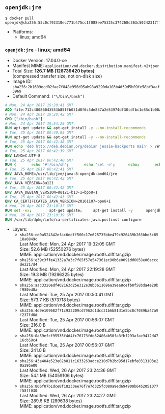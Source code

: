 ## `openjdk:jre`

```console
$ docker pull openjdk@sha256:53c0cf92310ec771b475cc1f088ee75325c374268d363c50242317ff758cee44
```

-	Platforms:
	-	linux; amd64

### `openjdk:jre` - linux; amd64

-	Docker Version: 17.04.0-ce
-	Manifest MIME: `application/vnd.docker.distribution.manifest.v2+json`
-	Total Size: **126.7 MB (126739420 bytes)**  
	(compressed transfer size, not on-disk size)
-	Image ID: `sha256:2b1609ecd02fae7f848e956d95ab98a9290da103b4d39d5b09fe58bf3aaf3969`
-	Default Command: `["\/bin\/bash"]`

```dockerfile
# Mon, 24 Apr 2017 19:20:41 GMT
ADD file:712c48086043553b85ffb031d8f6c5de857a2e53974df30cdfbc1e85c1b00a25 in / 
# Mon, 24 Apr 2017 19:20:42 GMT
CMD ["/bin/bash"]
# Mon, 24 Apr 2017 19:54:25 GMT
RUN apt-get update && apt-get install -y --no-install-recommends 		ca-certificates 		curl 		wget 	&& rm -rf /var/lib/apt/lists/*
# Tue, 25 Apr 2017 00:40:05 GMT
RUN apt-get update && apt-get install -y --no-install-recommends 		bzip2 		unzip 		xz-utils 	&& rm -rf /var/lib/apt/lists/*
# Tue, 25 Apr 2017 00:42:38 GMT
RUN echo 'deb http://deb.debian.org/debian jessie-backports main' > /etc/apt/sources.list.d/jessie-backports.list
# Tue, 25 Apr 2017 00:42:39 GMT
ENV LANG=C.UTF-8
# Tue, 25 Apr 2017 00:42:40 GMT
RUN { 		echo '#!/bin/sh'; 		echo 'set -e'; 		echo; 		echo 'dirname "$(dirname "$(readlink -f "$(which javac || which java)")")"'; 	} > /usr/local/bin/docker-java-home 	&& chmod +x /usr/local/bin/docker-java-home
# Tue, 25 Apr 2017 00:42:41 GMT
ENV JAVA_HOME=/usr/lib/jvm/java-8-openjdk-amd64/jre
# Tue, 25 Apr 2017 00:42:42 GMT
ENV JAVA_VERSION=8u121
# Tue, 25 Apr 2017 00:42:42 GMT
ENV JAVA_DEBIAN_VERSION=8u121-b13-1~bpo8+1
# Tue, 25 Apr 2017 00:42:43 GMT
ENV CA_CERTIFICATES_JAVA_VERSION=20161107~bpo8+1
# Wed, 26 Apr 2017 23:10:37 GMT
RUN set -ex; 		apt-get update; 	apt-get install -y 		openjdk-8-jre-headless="$JAVA_DEBIAN_VERSION" 		ca-certificates-java="$CA_CERTIFICATES_JAVA_VERSION" 	; 	rm -rf /var/lib/apt/lists/*; 		[ "$JAVA_HOME" = "$(docker-java-home)" ]; 		update-alternatives --get-selections | awk -v home="$JAVA_HOME" 'index($3, home) == 1 { $2 = "manual"; print | "update-alternatives --set-selections" }'; 	update-alternatives --query java | grep -q 'Status: manual'
# Wed, 26 Apr 2017 23:10:39 GMT
RUN /var/lib/dpkg/info/ca-certificates-java.postinst configure
```

-	Layers:
	-	`sha256:cd0a524342efac6edff500c17e625735bbe479c926439b263bbe3c8518a0849c`  
		Last Modified: Mon, 24 Apr 2017 19:32:05 GMT  
		Size: 52.6 MB (52550276 bytes)  
		MIME: application/vnd.docker.image.rootfs.diff.tar.gzip
	-	`sha256:e39c3ffe41332a7a3c7f85f57e547361ec90b6e0091dd6058e06acccde2217d4`  
		Last Modified: Mon, 24 Apr 2017 22:19:28 GMT  
		Size: 19.3 MB (19266225 bytes)  
		MIME: application/vnd.docker.image.rootfs.diff.tar.gzip
	-	`sha256:aac3320edf402163d25e312e38b3611696a39ea8cefb0f58bda4e29bf980ed0a`  
		Last Modified: Tue, 25 Apr 2017 00:50:41 GMT  
		Size: 573.7 KB (573718 bytes)  
		MIME: application/vnd.docker.image.rootfs.diff.tar.gzip
	-	`sha256:4d9e109682f71c933209cd7962c1dcc21b6b81d1e5bc8c7089ba47a9f237fd6d`  
		Last Modified: Tue, 25 Apr 2017 00:56:07 GMT  
		Size: 216.0 B  
		MIME: application/vnd.docker.image.rootfs.diff.tar.gzip
	-	`sha256:0a59efcf95535f4d4fc76173fde32486ab50fa8fbf293afae9412d4716cb59c4`  
		Last Modified: Tue, 25 Apr 2017 00:56:07 GMT  
		Size: 241.0 B  
		MIME: application/vnd.docker.image.rootfs.diff.tar.gzip
	-	`sha256:43a404e523e02b811c1633263adce210d7b2bd95d17ebfe0313103e20a29be80`  
		Last Modified: Wed, 26 Apr 2017 23:24:36 GMT  
		Size: 54.1 MB (54059106 bytes)  
		MIME: application/vnd.docker.image.rootfs.diff.tar.gzip
	-	`sha256:806f07b1dce8f18233ee76f7e7d325fc080a9ed694909b64b2051077f58ff030`  
		Last Modified: Wed, 26 Apr 2017 23:24:27 GMT  
		Size: 289.6 KB (289638 bytes)  
		MIME: application/vnd.docker.image.rootfs.diff.tar.gzip
